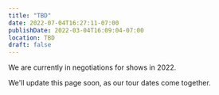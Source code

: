 ```yaml
---
title: "TBD"
date: 2022-07-04T16:27:11-07:00
publishDate: 2022-03-04T16:09:04-07:00
location: TBD
draft: false
---
```


We are currently in negotiations for shows in 2022.

We'll update this page soon, as our tour dates come together.
